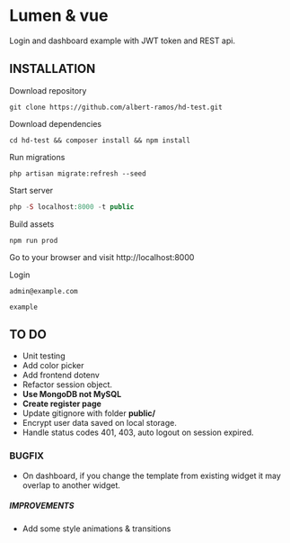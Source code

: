 # Lumen & vue

Login and dashboard example with JWT token and REST api.

## INSTALLATION

Download repository
```
git clone https://github.com/albert-ramos/hd-test.git
```

Download dependencies
```
cd hd-test && composer install && npm install
```

Run migrations
```
php artisan migrate:refresh --seed
```

Start server
```php
php -S localhost:8000 -t public
```

Build assets
```
npm run prod
```

Go to your browser and visit
http://localhost:8000

Login
```
admin@example.com
```
```
example
```

## TO DO

- Unit testing
- Add color picker
- Add frontend dotenv
- Refactor session object.
- **Use MongoDB not MySQL**
- **Create register page**
- Update gitignore with folder **public/**
- Encrypt user data saved on local storage.
- Handle status codes 401, 403, auto logout on session expired.



### BUGFIX
- On dashboard, if you change the template from existing widget it may overlap to another widget.

##### IMPROVEMENTS
- Add some style animations & transitions
